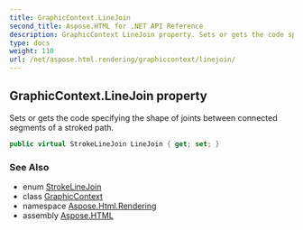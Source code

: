 ```yaml
---
title: GraphicContext.LineJoin
second_title: Aspose.HTML for .NET API Reference
description: GraphicContext LineJoin property. Sets or gets the code specifying the shape of joints between connected segments of a stroked path
type: docs
weight: 110
url: /net/aspose.html.rendering/graphiccontext/linejoin/
---
```

## GraphicContext.LineJoin property

Sets or gets the code specifying the shape of joints between connected segments of a stroked path.

```csharp
public virtual StrokeLineJoin LineJoin { get; set; }
```

### See Also

* enum [StrokeLineJoin](../../strokelinejoin/)
* class [GraphicContext](../)
* namespace [Aspose.Html.Rendering](../../../aspose.html.rendering/)
* assembly [Aspose.HTML](../../../)
